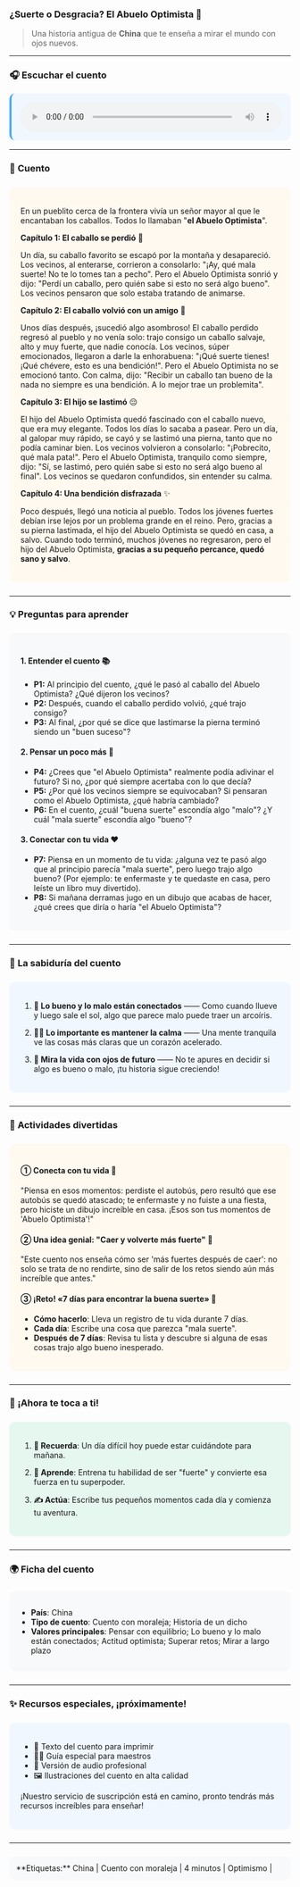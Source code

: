 ### **¿Suerte o Desgracia? El Abuelo Optimista** 🌈

> Una historia antigua de **China** que te enseña a mirar el mundo con ojos nuevos.

---

### 🎧 Escuchar el cuento
<div oncontextmenu="return false;" style="background: #f0f7ff; padding: 15px; border-radius: 10px; border-left: 4px solid #4dabf7; margin: 1rem 0;">
<audio controls controlsList="nodownload" style="width: 100%;">
  <source src="https://oss.ncgec.com/2024/11/30/saiwengshima.mp3" type="audio/mpeg">
  Su navegador no admite la función de reproducción de audio.
</audio>
</div>

---

### 📖 **Cuento**
<div style="background: #fff9f0; padding: 20px; border-radius: 10px; margin: 1.5rem 0;">

En un pueblito cerca de la frontera vivía un señor mayor al que le encantaban los caballos. Todos lo llamaban "**el Abuelo Optimista**".

**Capítulo 1: El caballo se perdió** 🐎

Un día, su caballo favorito se escapó por la montaña y desapareció. Los vecinos, al enterarse, corrieron a consolarlo: "¡Ay, qué mala suerte! No te lo tomes tan a pecho". Pero el Abuelo Optimista sonrió y dijo: "Perdí un caballo, pero quién sabe si esto no será algo bueno". Los vecinos pensaron que solo estaba tratando de animarse.

**Capítulo 2: El caballo volvió con un amigo** 🎉

Unos días después, ¡sucedió algo asombroso! El caballo perdido regresó al pueblo y no venía solo: trajo consigo un caballo salvaje, alto y muy fuerte, que nadie conocía. Los vecinos, súper emocionados, llegaron a darle la enhorabuena: "¡Qué suerte tienes! ¡Qué chévere, esto es una bendición!". Pero el Abuelo Optimista no se emocionó tanto. Con calma, dijo: "Recibir un caballo tan bueno de la nada no siempre es una bendición. A lo mejor trae un problemita".

**Capítulo 3: El hijo se lastimó** 😔

El hijo del Abuelo Optimista quedó fascinado con el caballo nuevo, que era muy elegante. Todos los días lo sacaba a pasear. Pero un día, al galopar muy rápido, se cayó y se lastimó una pierna, tanto que no podía caminar bien. Los vecinos volvieron a consolarlo: "¡Pobrecito, qué mala pata!". Pero el Abuelo Optimista, tranquilo como siempre, dijo: "Sí, se lastimó, pero quién sabe si esto no será algo bueno al final". Los vecinos se quedaron confundidos, sin entender su calma.

**Capítulo 4: Una bendición disfrazada** ✨

Poco después, llegó una noticia al pueblo. Todos los jóvenes fuertes debían irse lejos por un problema grande en el reino. Pero, gracias a su pierna lastimada, el hijo del Abuelo Optimista se quedó en casa, a salvo. Cuando todo terminó, muchos jóvenes no regresaron, pero el hijo del Abuelo Optimista, **gracias a su pequeño percance, quedó sano y salvo**.
</div>

---

### 💡 **Preguntas para aprender**
<div style="background: #f8f9fa; padding: 20px; border-radius: 10px; margin: 1.5rem 0;">

#### **1. Entender el cuento** 📚
- **P1:** Al principio del cuento, ¿qué le pasó al caballo del Abuelo Optimista? ¿Qué dijeron los vecinos?
- **P2:** Después, cuando el caballo perdido volvió, ¿qué trajo consigo?
- **P3:** Al final, ¿por qué se dice que lastimarse la pierna terminó siendo un "buen suceso"?

#### **2. Pensar un poco más** 🤔
- **P4:** ¿Crees que "el Abuelo Optimista" realmente podía adivinar el futuro? Si no, ¿por qué siempre acertaba con lo que decía?
- **P5:** ¿Por qué los vecinos siempre se equivocaban? Si pensaran como el Abuelo Optimista, ¿qué habría cambiado?
- **P6:** En el cuento, ¿cuál "buena suerte" escondía algo "malo"? ¿Y cuál "mala suerte" escondía algo "bueno"?

#### **3. Conectar con tu vida** ❤️
- **P7:** Piensa en un momento de tu vida: ¿alguna vez te pasó algo que al principio parecía "mala suerte", pero luego trajo algo bueno? (Por ejemplo: te enfermaste y te quedaste en casa, pero leíste un libro muy divertido).
- **P8:** Si mañana derramas jugo en un dibujo que acabas de hacer, ¿qué crees que diría o haría "el Abuelo Optimista"?
</div>

---

### 🧠 **La sabiduría del cuento**
<div style="background: #f0f7ff; padding: 20px; border-radius: 10px; margin: 1.5rem 0;">

1.  **🔄 Lo bueno y lo malo están conectados** —— Como cuando llueve y luego sale el sol, algo que parece malo puede traer un arcoíris.

2.  **🧘‍♂️ Lo importante es mantener la calma** —— Una mente tranquila ve las cosas más claras que un corazón acelerado.

3.  **📅 Mira la vida con ojos de futuro** —— No te apures en decidir si algo es bueno o malo, ¡tu historia sigue creciendo!

</div>

---

### 🚀 **Actividades divertidas**
<div style="background: #fff9f0; padding: 20px; border-radius: 10px; margin: 1.5rem 0;">

#### **① Conecta con tu vida** 🔗
"Piensa en esos momentos: perdiste el autobús, pero resultó que ese autobús se quedó atascado; te enfermaste y no fuiste a una fiesta, pero hiciste un dibujo increíble en casa. ¡Esos son tus momentos de 'Abuelo Optimista'!"

#### **② Una idea genial: "Caer y volverte más fuerte"** 💪
"Este cuento nos enseña cómo ser 'más fuertes después de caer': no solo se trata de no rendirte, sino de salir de los retos siendo aún más increíble que antes."

#### **③ ¡Reto! «7 días para encontrar la buena suerte»** 📅
- **Cómo hacerlo**: Lleva un registro de tu vida durante 7 días.
- **Cada día**: Escribe una cosa que parezca "mala suerte".
- **Después de 7 días**: Revisa tu lista y descubre si alguna de esas cosas trajo algo bueno inesperado.

</div>

---

### 🎯 **¡Ahora te toca a ti!**
<div style="background: #e6f7f0; padding: 20px; border-radius: 10px; margin: 1.5rem 0;">

1.  **🧠 Recuerda**: Un día difícil hoy puede estar cuidándote para mañana.

2.  **🌱 Aprende**: Entrena tu habilidad de ser "fuerte" y convierte esa fuerza en tu superpoder.

3.  **✍️ Actúa**: Escribe tus pequeños momentos cada día y comienza tu aventura.

</div>

---

### 🌍 **Ficha del cuento**
<div style="background: #f8f9fa; padding: 15px; border-radius: 10px; margin: 1.5rem 0;">

- **País**: China
- **Tipo de cuento**: Cuento con moraleja; Historia de un dicho
- **Valores principales**: Pensar con equilibrio; Lo bueno y lo malo están conectados; Actitud optimista; Superar retos; Mirar a largo plazo

</div>

---

### ✨ **Recursos especiales, ¡próximamente!**
<div style="background: #f0f7ff; padding: 20px; border-radius: 10px; margin: 1.5rem 0;">

- 📖 Texto del cuento para imprimir
- 👩‍🏫 Guía especial para maestros
- 🎵 Versión de audio profesional
- 🖼️ Ilustraciones del cuento en alta calidad

¡Nuestro servicio de suscripción está en camino, pronto tendrás más recursos increíbles para enseñar!

</div>

---

<div style="background: #f8f9fa; padding: 12px; border-radius: 8px; margin: 1.5rem 0; text-align: left;">
**Etiquetas:** China | Cuento con moraleja | 4 minutos | Optimismo |
</div>
